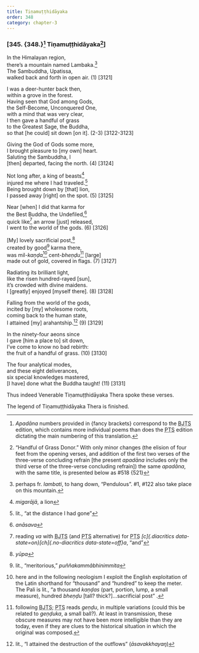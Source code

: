 ```yaml
---
title: Tiṇamuṭṭhidāyaka
order: 348
category: chapter-3
---
```


### \[345. {348.}[^1] Tiṇamuṭṭhidāyaka[^2]\]

In the Himalayan region,  
there’s a mountain named Lambaka.[^3]  
The Sambuddha, Upatissa,  
walked back and forth in open air. (1) \[3121\]

I was a deer-hunter back then,  
within a grove in the forest.  
Having seen that God among Gods,  
the Self-Become, Unconquered One,  
with a mind that was very clear,  
I then gave a handful of grass  
to the Greatest Sage, the Buddha,  
so that \[he could\] sit down \[on it\]. (2-3) \[3122-3123\]

Giving the God of Gods some more,  
I brought pleasure to \[my own\] heart.  
Saluting the Sambuddha, I  
\[then\] departed, facing the north. (4) \[3124\]

Not long after, a king of beasts[^4]  
injured me where I had traveled.[^5]  
Being brought down by \[that\] lion,  
I passed away \[right\] on the spot. (5) \[3125\]

Near \[when\] I did that karma for  
the Best Buddha, the Undefiled,[^6]  
quick like[^7] an arrow \[just\] released,  
I went to the world of the gods. (6) \[3126\]

\[My\] lovely sacrificial post,[^8]  
created by good[^9] karma there,  
was mil-*kaṇḍa*[^10] cent-*bheṇḍu*[^11] \[large\]  
made out of gold, covered in flags. (7) \[3127\]

Radiating its brilliant light,  
like the risen hundred-rayed \[sun\],  
it’s crowded with divine maidens.  
I \[greatly\] enjoyed \[myself there\]. (8) \[3128\]

Falling from the world of the gods,  
incited by \[my\] wholesome roots,  
coming back to the human state,  
I attained \[my\] arahantship.[^12] (9) \[3129\]

In the ninety-four aeons since  
I gave \[him a place to\] sit down,  
I’ve come to know no bad rebirth:  
the fruit of a handful of grass. (10) \[3130\]

The four analytical modes,  
and these eight deliverances,  
six special knowledges mastered,  
\[I have\] done what the Buddha taught! (11) \[3131\]

Thus indeed Venerable Tiṇamuṭṭhidāyaka Thera spoke these verses.

The legend of Tiṇamuṭṭhidāyaka Thera is finished.

[^1]: *Apadāna* numbers provided in {fancy brackets} correspond to the <abbr title="Buddha Jayanthi Tripitaka Series">BJTS</abbr> edition, which contains more individual poems than does the <abbr title="Pali Text Society">PTS</abbr> edition dictating the main numbering of this translation.

[^2]: “Handful of Grass Donor.” With only minor changes (the elision of four feet from the opening verses, and addition of the first two verses of the three-verse concluding refrain \[the present *apadāna* includes only the third verse of the three-verse concluding refrain\]) the same *apadāna*, with the same title, is presented below as \#518 {521}

[^3]: perhaps fr. *lambati*, to hang down, “Pendulous”. \#1, \#122 also take place on this mountain.

[^4]: *migarājā*, a lion

[^5]: lit., “at the distance I had gone”

[^6]: *anāsava*

[^7]: reading *va* with <abbr title="Buddha Jayanthi Tripitaka Series">BJTS</abbr> (and <abbr title="Pali Text Society">PTS</abbr> alternative) for <abbr title="Pali Text Society">PTS</abbr> *[c]{.diacritics data-state=on}[ch]{.no-diacritics data-state=off}a*, “and”

[^8]: *yūpa*

[^9]: lit., “meritorious,” *puññakammâbhinimmita*

[^10]: here and in the following neologism I exploit the English exploitation of the Latin shorthand for “thousand” and “hundred” to keep the meter. The Pali is lit., “a thousand *kaṇḍas* (part, portion, lump, a small measure), hundred *bheṇḍu* \[tall? thick?\]…sacrificial post” .

[^11]: following <abbr title="Buddha Jayanthi Tripitaka Series">BJTS</abbr>; <abbr title="Pali Text Society">PTS</abbr> reads *geṇḍu*, in multiple variations (could this be related to *geṇḍuka*, a small ball?). At least in transmission, these obscure measures may not have been more intelligible than they are today, even if they are clues to the historical situation in which the original was composed.

[^12]: lit., “I attained the destruction of the outflows” (*āsavakkhayaŋ*)
